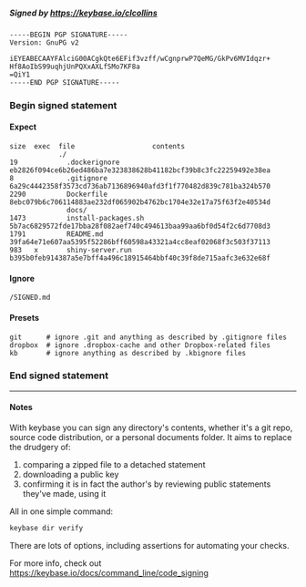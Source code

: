 ##### Signed by https://keybase.io/clcollins
```
-----BEGIN PGP SIGNATURE-----
Version: GnuPG v2

iEYEABECAAYFAlciG00ACgkQte6EFif3vzff/wCgnprwP7QeMG/GkPv6MVIdqzr+
Hf8AoIbS99uqhjUnPQXxAXLfSMo7KF8a
=QiY1
-----END PGP SIGNATURE-----

```

<!-- END SIGNATURES -->

### Begin signed statement 

#### Expect

```
size  exec  file                   contents                                                        
            ./                                                                                     
19            .dockerignore        eb2826f094ce6b26ed486ba7e323838628b41182bcf39b8c3fc22259492e38ea
8             .gitignore           6a29c4442358f3573cd736ab7136896940afd3f1f770482d839c781ba324b570
2290          Dockerfile           8ebc079b6c706114883ae232df065902b4762bc1704e32e17a75f63f2e40534d
              docs/                                                                                
1473          install-packages.sh  5b7ac6829572fde17bba28f082aef740c494613baa99aa6bf0d54f2c6d7708d3
1791          README.md            39fa64e71e607aa5395f52286bff60598a43321a4cc8eaf02068f3c503f37113
983   x       shiny-server.run     b395b0feb914387a5e7bff4a496c18915464bbf40c39f8de715aafc3e632e68f
```

#### Ignore

```
/SIGNED.md
```

#### Presets

```
git      # ignore .git and anything as described by .gitignore files
dropbox  # ignore .dropbox-cache and other Dropbox-related files    
kb       # ignore anything as described by .kbignore files          
```

<!-- summarize version = 0.0.9 -->

### End signed statement

<hr>

#### Notes

With keybase you can sign any directory's contents, whether it's a git repo,
source code distribution, or a personal documents folder. It aims to replace the drudgery of:

  1. comparing a zipped file to a detached statement
  2. downloading a public key
  3. confirming it is in fact the author's by reviewing public statements they've made, using it

All in one simple command:

```bash
keybase dir verify
```

There are lots of options, including assertions for automating your checks.

For more info, check out https://keybase.io/docs/command_line/code_signing